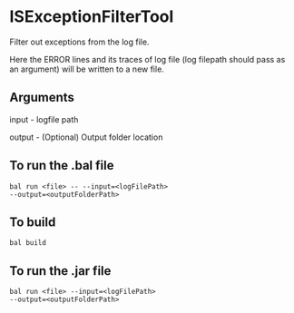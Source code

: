 # ISExceptionFilterTool
Filter out exceptions from the log file. 

Here the ERROR lines and its traces of log file (log filepath should pass as an argument) will be written to a new file.

<h2>Arguments</h2>
input - logfile path

output - (Optional) Output folder location

<h2>To run the .bal file</h2>

<code>bal run \<file\> -- --input=\<logFilePath\> --output=\<outputFolderPath\></code>

<h2>To build</h2>

<code>bal build</code>

<h2>To run the .jar file</h2>

<code>bal run \<file\> --input=\<logFilePath\> --output=\<outputFolderPath\></code>
